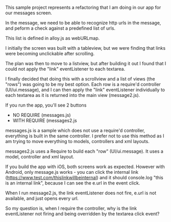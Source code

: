 This sample project represents a refactoring that I am doing in our app for our messages screen. 

In the message, we need to be able to recognize http urls in the message, and peform a check against a predefined list of urls.

This list is defined in alloy.js as webURLmap.

I initially the screen was built with a tableview, but we were finding that links were becoming unclickable after scrolling.

The plan was then to move to a listview, but after building it out I found that I could not apply the "link" eventListener to each textarea.

I finally decided that doing this with a scrollview and a list of views (the "rows") was going to be my best option.  Each row is a require'd controller (UI/ui.message), and I can then apply the "link" eventListener individually to each textarea as it is returned into the main view (message2.js).

If you run the app, you'll see 2 buttons
- NO REQUIRE (messages.js)
- WITH REQUIRE (messages2.js

messages.js is a sample which does not use a require'd controller, everything is built in the same controller.  I prefer not to use this method as I am trying to move everything to models, controllers and xml layouts.

messages2.js uses a Require to build each "row" (UI/ui.message).  It uses a model, controller and xml layout.

If you build the app with iOS, both screens work as expected.  However with Android, only message.js works - you can click the internal link (https://www.test.com/thislinkwillbeinternal) and it should console.log "this is an internal link", because I can see the e.url in the event click.

When I run message2.js, the link eventListener does not fire, e.url is not available, and just opens every url.

So my question is, when I require the controller, why is the link eventListener not firing and being overridden by the textarea click event?


